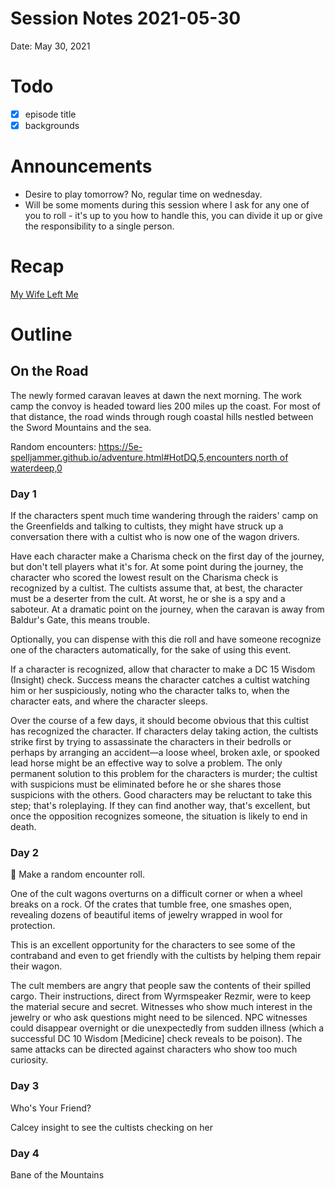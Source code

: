 # Session Notes 2021-05-30

Date: May 30, 2021

# Todo

- [x]  episode title
- [x]  backgrounds

# Announcements

- Desire to play tomorrow? No, regular time on wednesday.
- Will be some moments during this session where I ask for any one of you to roll - it's up to you how to handle this, you can divide it up or give the responsibility to a single person.

# Recap

[My Wife Left Me](../Adventure%20Log/%F0%9F%91%B0%F0%9F%8F%BC%20My%20Wife%20Left%20Me.md) 

# Outline

## On the Road

The newly formed caravan leaves at dawn the next morning. The work camp the convoy is headed toward lies 200 miles up the coast. For most of that distance, the road winds through rough coastal hills nestled between the Sword Mountains and the sea.

Random encounters: [https://5e-spelljammer.github.io/adventure.html#HotDQ,5,encounters north of waterdeep,0](https://5e-spelljammer.github.io/adventure.html#HotDQ,5,encounters%20north%20of%20waterdeep,0)

### Day 1

If the characters spent much time wandering through the raiders' camp on the Greenfields and talking to cultists, they might have struck up a conversation there with a cultist who is now one of the wagon drivers.

Have each character make a Charisma check on the first day of the journey, but don't tell players what it's for. At some point during the journey, the character who scored the lowest result on the Charisma check is recognized by a cultist. The cultists assume that, at best, the character must be a deserter from the cult. At worst, he or she is a spy and a saboteur. At a dramatic point on the journey, when the caravan is away from Baldur's Gate, this means trouble.

Optionally, you can dispense with this die roll and have someone recognize one of the characters automatically, for the sake of using this event.

If a character is recognized, allow that character to make a DC 15 Wisdom (Insight) check. Success means the character catches a cultist watching him or her suspiciously, noting who the character talks to, when the character eats, and where the character sleeps.

Over the course of a few days, it should become obvious that this cultist has recognized the character. If characters delay taking action, the cultists strike first by trying to assassinate the characters in their bedrolls or perhaps by arranging an accident—a loose wheel, broken axle, or spooked lead horse might be an effective way to solve a problem. The only permanent solution to this problem for the characters is murder; the cultist with suspicions must be eliminated before he or she shares those suspicions with the others. Good characters may be reluctant to take this step; that's roleplaying. If they can find another way, that's excellent, but once the opposition recognizes someone, the situation is likely to end in death.

### Day 2

<aside>
🎲 Make a random encounter roll.

</aside>

One of the cult wagons overturns on a difficult corner or when a wheel breaks on a rock. Of the crates that tumble free, one smashes open, revealing dozens of beautiful items of jewelry wrapped in wool for protection.

This is an excellent opportunity for the characters to see some of the contraband and even to get friendly with the cultists by helping them repair their wagon.

The cult members are angry that people saw the contents of their spilled cargo. Their instructions, direct from Wyrmspeaker Rezmir, were to keep the material secure and secret. Witnesses who show much interest in the jewelry or who ask questions might need to be silenced. NPC witnesses could disappear overnight or die unexpectedly from sudden illness (which a successful DC 10 Wisdom [Medicine] check reveals to be poison). The same attacks can be directed against characters who show too much curiosity.

### Day 3

Who's Your Friend? 

Calcey insight to see the cultists checking on her

### Day 4

Bane of the Mountains